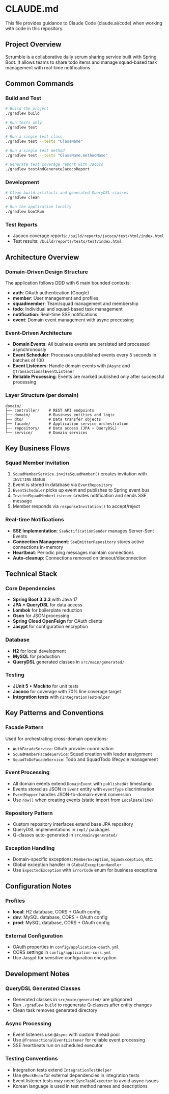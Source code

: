 # CLAUDE.md

This file provides guidance to Claude Code (claude.ai/code) when working with code in this repository.

## Project Overview

Scrumble is a collaborative daily scrum sharing service built with Spring Boot. It allows teams to share todo items and manage squad-based task management with real-time notifications.

## Common Commands

### Build and Test
```bash
# Build the project
./gradlew build

# Run tests only
./gradlew test

# Run a single test class
./gradlew test --tests "ClassName"

# Run a single test method
./gradlew test --tests "ClassName.methodName"

# Generate test coverage report with Jacoco
./gradlew testAndGenerateJacocoReport
```

### Development
```bash
# Clean build artifacts and generated QueryDSL classes
./gradlew clean

# Run the application locally
./gradlew bootRun
```

### Test Reports
- Jacoco coverage reports: `/build/reports/jacoco/test/html/index.html`
- Test results: `/build/reports/tests/test/index.html`

## Architecture Overview

### Domain-Driven Design Structure
The application follows DDD with 6 main bounded contexts:
- **auth**: OAuth authentication (Google)
- **member**: User management and profiles  
- **squadmember**: Team/squad management and membership
- **todo**: Individual and squad-based task management
- **notification**: Real-time SSE notifications
- **event**: Domain event management with async processing

### Event-Driven Architecture
- **Domain Events**: All business events are persisted and processed asynchronously
- **Event Scheduler**: Processes unpublished events every 5 seconds in batches of 100
- **Event Listeners**: Handle domain events with `@Async` and `@TransactionalEventListener`
- **Reliable Processing**: Events are marked published only after successful processing

### Layer Structure (per domain)
```
domain/
├── controller/    # REST API endpoints
├── domain/        # Business entities and logic
├── dto/           # Data transfer objects  
├── facade/        # Application service orchestration
├── repository/    # Data access (JPA + QueryDSL)
└── service/       # Domain services
```

## Key Business Flows

### Squad Member Invitation
1. `SquadMemberService.inviteSquadMember()` creates invitation with `INVITING` status
2. Event is stored in database via `EventRepository`
3. `EventScheduler` picks up event and publishes to Spring event bus
4. `InvitedSquadMemberListener` creates notification and sends SSE message
5. Member responds via `responseInvitation()` to accept/reject

### Real-time Notifications
- **SSE Implementation**: `SseNotificationSender` manages Server-Sent Events
- **Connection Management**: `SseEmitterRepository` stores active connections in-memory
- **Heartbeat**: Periodic ping messages maintain connections
- **Auto-cleanup**: Connections removed on timeout/disconnection

## Technical Stack

### Core Dependencies
- **Spring Boot 3.3.3** with Java 17
- **JPA + QueryDSL** for data access
- **Lombok** for boilerplate reduction
- **Gson** for JSON processing
- **Spring Cloud OpenFeign** for OAuth clients
- **Jasypt** for configuration encryption

### Database
- **H2** for local development
- **MySQL** for production
- **QueryDSL** generated classes in `src/main/generated/`

### Testing
- **JUnit 5 + Mockito** for unit tests
- **Jacoco** for coverage with 70% line coverage target
- **Integration tests** with `@IntegrationTestHelper`

## Key Patterns and Conventions

### Facade Pattern
Used for orchestrating cross-domain operations:
- `AuthFacadeService`: OAuth provider coordination
- `SquadMemberFacadeService`: Squad creation with leader assignment  
- `SquadToDoFacadeService`: Todo and SquadTodo lifecycle management

### Event Processing
- All domain events extend `DomainEvent` with `publishedAt` timestamp
- Events stored as JSON in `Event` entity with `eventType` discrimination
- `EventMapper` handles JSON-to-domain-event conversion
- Use `now()` when creating events (static import from `LocalDateTime`)

### Repository Pattern
- Custom repository interfaces extend base JPA repository
- QueryDSL implementations in `impl/` packages
- Q-classes auto-generated in `src/main/generated/`

### Exception Handling
- Domain-specific exceptions: `MemberException`, `SquadException`, etc.
- Global exception handler in `GlobalExceptionHandler`
- Use `ExpectedException` with `ErrorCode` enum for business exceptions

## Configuration Notes

### Profiles
- **local**: H2 database, CORS + OAuth config
- **dev**: MySQL database, CORS + OAuth config  
- **prod**: MySQL database, CORS + OAuth config

### External Configuration
- OAuth properties in `config/application-oauth.yml`
- CORS settings in `config/application-cors.yml`
- Use Jasypt for sensitive configuration encryption

## Development Notes

### QueryDSL Generated Classes
- Generated classes in `src/main/generated/` are gitignored
- Run `./gradlew build` to regenerate Q-classes after entity changes
- Clean task removes generated directory

### Async Processing
- Event listeners use `@Async` with custom thread pool
- Use `@TransactionalEventListener` for reliable event processing
- SSE heartbeats run on scheduled executor

### Testing Conventions
- Integration tests extend `IntegrationTestHelper`
- Use `@MockBean` for external dependencies in integration tests
- Event listener tests may need `SyncTaskExecutor` to avoid async issues
- Korean language is used in test method names and descriptions